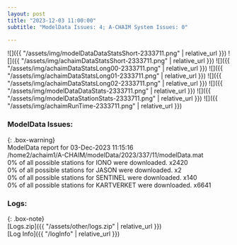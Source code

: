 ```yaml
---
layout: post
title: "2023-12-03 11:00:00"
subtitle: "ModelData Issues: 4; A-CHAIM System Issues: 0"

---
```


![]({{ "/assets/img/modelDataDataStatsShort-2333711.png" | relative_url }})
![]({{ "/assets/img/achaimDataStatsShort-2333711.png" | relative_url }})
![]({{ "/assets/img/achaimDataStatsLong00-2333711.png" | relative_url }})
![]({{ "/assets/img/achaimDataStatsLong01-2333711.png" | relative_url }})
![]({{ "/assets/img/achaimDataStatsLong02-2333711.png" | relative_url }})
![]({{ "/assets/img/modelDataDataStats-2333711.png" | relative_url }})
![]({{ "/assets/img/modelDataStationStats-2333711.png" | relative_url }})
![]({{ "/assets/img/achaimRunTime-2333711.png" | relative_url }})


### ModelData Issues:  
  
{: .box-warning}  
 ModelData report for 03-Dec-2023 11:15:16   
 /home2/achaim1/A-CHAIM/modelData/2023/337/11/modelData.mat   
 0% of all possible stations for IONO were downloaded. x2420   
 0% of all possible stations for JASON were downloaded. x2   
 0% of all possible stations for SENTINEL were downloaded. x140   
 0% of all possible stations for KARTVERKET were downloaded. x6641   
  


### Logs:  
  
{: .box-note}  
[Logs.zip]({{ "/assets/other/logs.zip" | relative_url }})  
[Log Info]({{ "/logInfo" | relative_url }})  
